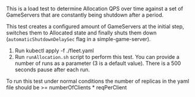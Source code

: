 This is a load test to determine Allocation QPS over time against a set of GameServers that are constantly being shutdown after a period.

This test creates a configured amount of GameServers at the initial step, switches them to Allocated state and finally
shuts them down (`automaticShutdownDelaySec` flag in a simple-game-server).

1) Run kubectl apply -f ./fleet.yaml
2) Run `runAllocation.sh` script to perform this test. You can provide a number of runs as a parameter (3 is a default value). There is a 500 seconds pause after each run.

To run this test under normal conditions the number of replicas in the yaml file should be >= numberOfClients * reqPerClient
